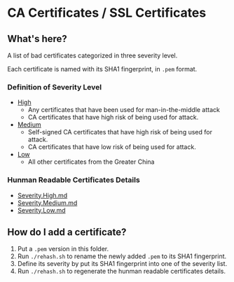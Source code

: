 CA Certificates / SSL Certificates
==================================

## What's here?

A list of bad certificates categorized in three severity level.

Each certificate is named with its SHA1 fingerprint, in `.pem` format.

### Definition of Severity Level

- [High](Severity.High.txt)
  - Any certificates that have been used for man-in-the-middle attack
  - CA certificates that have high risk of being used for attack.
- [Medium](Severity.Medium.txt)
  - Self-signed CA certificates that have high risk of being used for attack.
  - CA certificates that have low risk of being used for attack.
- [Low](Severity.Low.txt)
  - All other certificates from the Greater China

### Hunman Readable Certificates Details

- [Severity.High.md](Severity.High.md)
- [Severity.Medium.md](Severity.Medium.md)
- [Severity.Low.md](Severity.Low.md)

## How do I add a certificate?

1. Put a `.pem` version in this folder.
2. Run `./rehash.sh` to rename the newly added `.pem` to its SHA1 fingerprint.
3. Define its severity by put its SHA1 fingerprint into one of the severity list.
2. Run `./rehash.sh` to regenerate the hunman readable certificates details.

